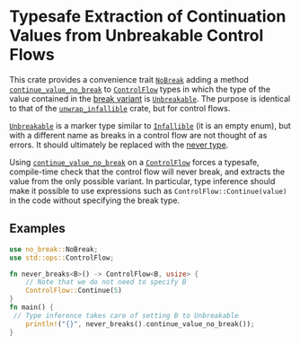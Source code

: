 # Typesafe Extraction of Continuation Values from Unbreakable Control Flows

This crate provides a convenience trait [`NoBreak`] adding a method
[`continue_value_no_break`] to [`ControlFlow`] types in which the type of the
value contained in the [break variant] is [`Unbreakable`]. The purpose is
identical to that of the [`unwrap_infallible`] crate, but for control flows.

[`Unbreakable`] is a marker type similar to [`Infallible`] (it is an empty
enum), but with a different name as breaks in a control flow are not
thought of as errors. It should ultimately be replaced with the
[never type].

Using [`continue_value_no_break`] on a [`ControlFlow`] forces a typesafe,
compile-time check that the control flow will never break, and extracts the
value from the only possible variant. In particular, type inference should make
it possible to use expressions such as `ControlFlow::Continue(value)`
in the code without specifying the break type.

## Examples

```rust
use no_break::NoBreak;
use std::ops::ControlFlow;

fn never_breaks<B>() -> ControlFlow<B, usize> {
    // Note that we do not need to specify B
    ControlFlow::Continue(5)
}
fn main() {
 // Type inference takes care of setting B to Unbreakable
    println!("{}", never_breaks().continue_value_no_break());
}
 ```

[`NoBreak`]: <https://docs.rs/no-break/latest/no_break/trait.NoBreak.html>
[`ControlFlow`]: https://doc.rust-lang.org/std/ops/enum.ControlFlow.html
[`Unbreakable`]: <https://docs.rs/no-break/latest/no_break/trait.Unbreakable.html>
[`unwrap_infallible`]: <https://crates.io/crates/unwrap-infallible>
[`Infallible`]: <https://doc.rust-lang.org/std/convert/enum.Infallible.html>
[`continue_value_no_break`]: <https://docs.rs/no-break/latest/no_break/trait.NoBreak.html#tymethod.continue_value_no_break>
[never type]: <https://doc.rust-lang.org/std/primitive.never.html>
[break variant]: <https://doc.rust-lang.org/std/ops/enum.ControlFlow.html#variant.Break>
